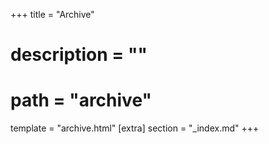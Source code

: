 +++
title = "Archive"
# description = ""
# path = "archive"
template = "archive.html"
[extra]
section = "_index.md"
+++
